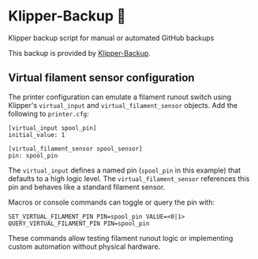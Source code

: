 # Klipper-Backup 💾 
Klipper backup script for manual or automated GitHub backups 

This backup is provided by [Klipper-Backup](https://github.com/Staubgeborener/klipper-backup).

## Virtual filament sensor configuration

The printer configuration can emulate a filament runout switch using
Klipper's `virtual_input` and `virtual_filament_sensor` objects.  Add the
following to `printer.cfg`:

```
[virtual_input spool_pin]
initial_value: 1

[virtual_filament_sensor spool_sensor]
pin: spool_pin
```

The `virtual_input` defines a named pin (`spool_pin` in this example) that
defaults to a high logic level.  The `virtual_filament_sensor` references
this pin and behaves like a standard filament sensor.

Macros or console commands can toggle or query the pin with:

```
SET_VIRTUAL_FILAMENT_PIN PIN=spool_pin VALUE=<0|1>
QUERY_VIRTUAL_FILAMENT_PIN PIN=spool_pin
```

These commands allow testing filament runout logic or implementing custom
automation without physical hardware.

